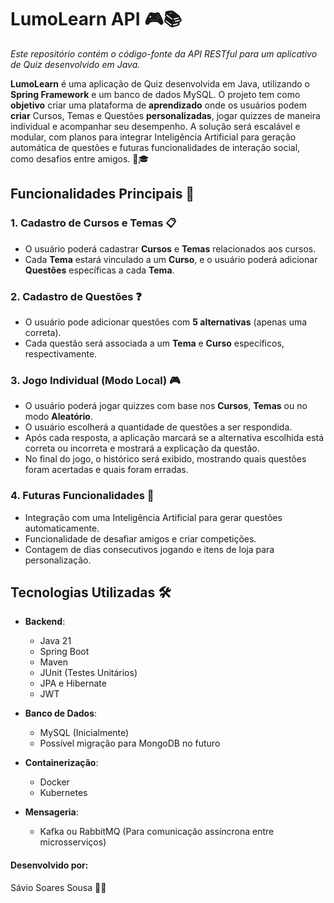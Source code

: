 # LumoLearn API 🎮📚
_Este repositório contém o código-fonte da API RESTful para um aplicativo de Quiz desenvolvido em Java._



**LumoLearn** é uma aplicação de Quiz desenvolvida em Java, utilizando o **Spring Framework** e um banco de dados MySQL. O projeto tem como **objetivo** criar uma plataforma de **aprendizado** onde os usuários podem **criar** Cursos, Temas e Questões **personalizadas**, jogar quizzes de maneira individual e acompanhar seu desempenho. A solução será escalável e modular, com planos para integrar Inteligência Artificial para geração automática de questões e futuras funcionalidades de interação social, como desafios entre amigos. 🤖🎓

## Funcionalidades Principais 🚀

### 1. Cadastro de Cursos e Temas 📋
- O usuário poderá cadastrar **Cursos** e **Temas** relacionados aos cursos.
- Cada **Tema** estará vinculado a um **Curso**, e o usuário poderá adicionar **Questões** específicas a cada **Tema**.

### 2. Cadastro de Questões ❓
- O usuário pode adicionar questões com **5 alternativas** (apenas uma correta).
- Cada questão será associada a um **Tema** e **Curso** específicos, respectivamente.

### 3. Jogo Individual (Modo Local) 🎮
- O usuário poderá jogar quizzes com base nos **Cursos**, **Temas** ou no modo **Aleatório**.
- O usuário escolherá a quantidade de questões a ser respondida.
- Após cada resposta, a aplicação marcará se a alternativa escolhida está correta ou incorreta e mostrará a explicação da questão.
- No final do jogo, o histórico será exibido, mostrando quais questões foram acertadas e quais foram erradas.

### 4. Futuras Funcionalidades 🌟
- Integração com uma Inteligência Artificial para gerar questões automaticamente.
- Funcionalidade de desafiar amigos e criar competições.
- Contagem de dias consecutivos jogando e itens de loja para personalização.

## Tecnologias Utilizadas 🛠️

- **Backend**:
  - Java 21
  - Spring Boot
  - Maven
  - JUnit (Testes Unitários)
  - JPA e Hibernate
  - JWT

- **Banco de Dados**:
  - MySQL (Inicialmente)
  - Possível migração para MongoDB no futuro

- **Containerização**:
  - Docker
  - Kubernetes

- **Mensageria**:
  - Kafka ou RabbitMQ (Para comunicação assíncrona entre microsserviços)

#### Desenvolvido por:
Sávio Soares Sousa 👨‍💻
